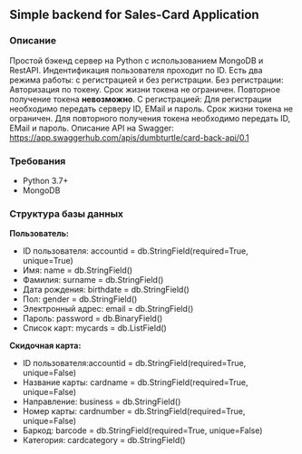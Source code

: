 ## Simple backend for Sales-Card Application
### Описание
Простой бэкенд сервер на Python с использованием MongoDB и RestAPI.
Индентификация пользователя проходит по ID.
Есть два режима работы: с регистрацией и без регистрации.
Без регистрации:
Авторизация по токену. Срок жизни токена не ограничен. Повторное получение токена **невозможно**.
С регистрацией:
Для регистрации необходимо передать серверу ID, EMail и пароль.
Срок жизни токена не ограничен.
Для повторного получения токена необходимо передать ID, EMail и пароль.
Описание API на Swagger:  https://app.swaggerhub.com/apis/dumbturtle/card-back-api/0.1

### Требования

 - Python 3.7+
 - MongoDB
### Структура базы данных

**Пользователь:**
- ID пользователя: accountid = db.StringField(required=True, unique=True)
- Имя: name = db.StringField()
- Фамилия: surname = db.StringField()
- Дата рождения: birthdate = db.StringField()
- Пол: gender = db.StringField()
- Электронный адрес: email = db.StringField()
- Пароль: password = db.BinaryField()
- Список карт: mycards = db.ListField()
		
**Скидочная карта:**
- ID пользователя:accountid = db.StringField(required=True, unique=False)
- Название карты: cardname = db.StringField(required=True, unique=False)
- Направление: business = db.StringField()
- Номер карты: cardnumber = db.StringField(required=True, unique=False)
- Баркод: barcode = db.StringField(required=True, unique=False)
- Категория: cardcategory = db.StringField()